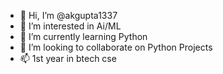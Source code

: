 - 👋 Hi, I’m @akgupta1337
- 👀 I’m interested in Ai/ML
- 🌱 I’m currently learning Python
- 💞️ I’m looking to collaborate on Python Projects
- 📫 1st year in btech cse

<!---
akgupta1337/akgupta1337 is a ✨ special ✨ repository because its `README.md` (this file) appears on your GitHub profile.
You can click the Preview link to take a look at your changes.
--->
